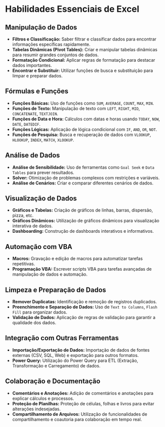 # Habilidades Essenciais de Excel

## Manipulação de Dados
- **Filtros e Classificação:** Saber filtrar e classificar dados para encontrar informações específicas rapidamente.
- **Tabelas Dinâmicas (Pivot Tables):** Criar e manipular tabelas dinâmicas para resumir grandes conjuntos de dados.
- **Formatação Condicional:** Aplicar regras de formatação para destacar dados importantes.
- **Encontrar e Substituir:** Utilizar funções de busca e substituição para limpar e preparar dados.

## Fórmulas e Funções
- **Funções Básicas:** Uso de funções como `SUM`, `AVERAGE`, `COUNT`, `MAX`, `MIN`.
- **Funções de Texto:** Manipulação de texto com `LEFT`, `RIGHT`, `MID`, `CONCATENATE`, `TEXTJOIN`.
- **Funções de Data e Hora:** Cálculos com datas e horas usando `TODAY`, `NOW`, `DATE`, `DATEDIF`.
- **Funções Lógicas:** Aplicação de lógica condicional com `IF`, `AND`, `OR`, `NOT`.
- **Funções de Pesquisa:** Busca e recuperação de dados com `VLOOKUP`, `HLOOKUP`, `INDEX`, `MATCH`, `XLOOKUP`.

## Análise de Dados
- **Análise de Sensibilidade:** Uso de ferramentas como `Goal Seek` e `Data Tables` para prever resultados.
- **Solver:** Otimização de problemas complexos com restrições e variáveis.
- **Análise de Cenários:** Criar e comparar diferentes cenários de dados.

## Visualização de Dados
- **Gráficos e Tabelas:** Criação de gráficos de linhas, barras, dispersão, pizza, etc.
- **Gráficos Dinâmicos:** Utilização de gráficos dinâmicos para visualização interativa de dados.
- **Dashboarding:** Construção de dashboards interativos e informativos.

## Automação com VBA
- **Macros:** Gravação e edição de macros para automatizar tarefas repetitivas.
- **Programação VBA:** Escrever scripts VBA para tarefas avançadas de manipulação de dados e automação.

## Limpeza e Preparação de Dados
- **Remover Duplicatas:** Identificação e remoção de registros duplicados.
- **Preenchimento e Separação de Dados:** Uso de `Text to Columns`, `Flash Fill` para organizar dados.
- **Validação de Dados:** Aplicação de regras de validação para garantir a qualidade dos dados.

## Integração com Outras Ferramentas
- **Importação/Exportação de Dados:** Importação de dados de fontes externas (CSV, SQL, Web) e exportação para outros formatos.
- **Power Query:** Utilização do Power Query para ETL (Extração, Transformação e Carregamento) de dados. 

## Colaboração e Documentação
- **Comentários e Anotações:** Adição de comentários e anotações para explicar cálculos e processos.
- **Proteção de Planilhas:** Proteção de células, folhas e livros para evitar alterações indesejadas.
- **Compartilhamento de Arquivos:** Utilização de funcionalidades de compartilhamento e coautoria para colaboração em tempo real.
